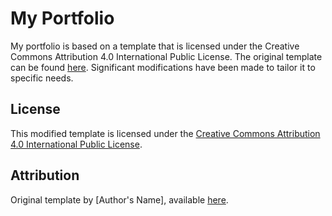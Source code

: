# My Portfolio

My portfolio is based on a template that is licensed under the Creative Commons Attribution 4.0 International Public License. The original template can be found [here](link_to_original_template). Significant modifications have been made to tailor it to specific needs.

## License

This modified template is licensed under the [Creative Commons Attribution 4.0 International Public License](https://creativecommons.org/licenses/by/4.0/).

## Attribution

Original template by [Author's Name], available [here](link_to_original_template).